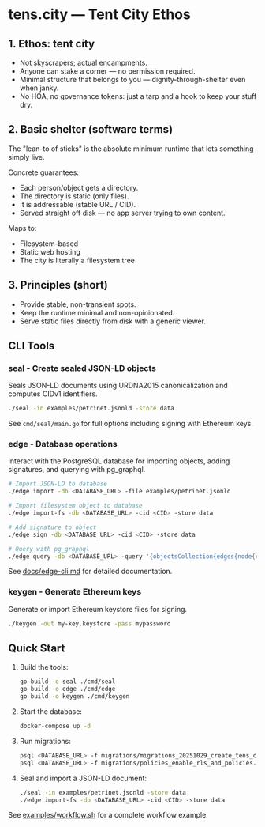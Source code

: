 # tens.city — Tent City Ethos

## 1. Ethos: tent city
- Not skyscrapers; actual encampments.
- Anyone can stake a corner — no permission required.
- Minimal structure that belongs to you — dignity-through-shelter even when janky.
- No HOA, no governance tokens: just a tarp and a hook to keep your stuff dry.

## 2. Basic shelter (software terms)
The "lean-to of sticks" is the absolute minimum runtime that lets something simply live.

Concrete guarantees:
- Each person/object gets a directory.
- The directory is static (only files).
- It is addressable (stable URL / CID).
- Served straight off disk — no app server trying to own content.

Maps to:
- Filesystem-based
- Static web hosting
- The city is literally a filesystem tree

## 3. Principles (short)
- Provide stable, non-transient spots.
- Keep the runtime minimal and non-opinionated.
- Serve static files directly from disk with a generic viewer.

## CLI Tools

### seal - Create sealed JSON-LD objects
Seals JSON-LD documents using URDNA2015 canonicalization and computes CIDv1 identifiers.

```bash
./seal -in examples/petrinet.jsonld -store data
```

See `cmd/seal/main.go` for full options including signing with Ethereum keys.

### edge - Database operations
Interact with the PostgreSQL database for importing objects, adding signatures, and querying with pg_graphql.

```bash
# Import JSON-LD to database
./edge import -db <DATABASE_URL> -file examples/petrinet.jsonld

# Import filesystem object to database
./edge import-fs -db <DATABASE_URL> -cid <CID> -store data

# Add signature to object
./edge sign -db <DATABASE_URL> -cid <CID> -store data

# Query with pg_graphql
./edge query -db <DATABASE_URL> -query '{objectsCollection{edges{node{cid}}}}'
```

See [docs/edge-cli.md](docs/edge-cli.md) for detailed documentation.

### keygen - Generate Ethereum keys
Generate or import Ethereum keystore files for signing.

```bash
./keygen -out my-key.keystore -pass mypassword
```

## Quick Start

1. Build the tools:
   ```bash
   go build -o seal ./cmd/seal
   go build -o edge ./cmd/edge
   go build -o keygen ./cmd/keygen
   ```

2. Start the database:
   ```bash
   docker-compose up -d
   ```

3. Run migrations:
   ```bash
   psql <DATABASE_URL> -f migrations/migrations_20251029_create_tens_city_tables.sql
   psql <DATABASE_URL> -f migrations/policies_enable_rls_and_policies.sql
   ```

4. Seal and import a JSON-LD document:
   ```bash
   ./seal -in examples/petrinet.jsonld -store data
   ./edge import-fs -db <DATABASE_URL> -cid <CID> -store data
   ```

See [examples/workflow.sh](examples/workflow.sh) for a complete workflow example.